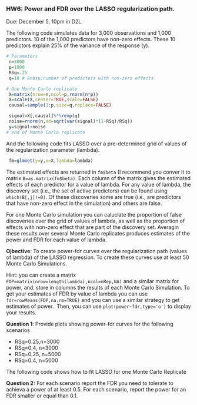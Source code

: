 ### HW6: Power and FDR over the LASSO regularization path.

Due: December 5, 10pm in D2L.

The following code simulates data for 3,000 observations and 1,000 predictors.
10 of the 1,000 predictors have non-zero effects. These 10 predictors explain 25% of the variance of the response (y).

```r
# Parameters
 n=3000
 p=1000
 RSq=.25
 q=10 # &nbsp;number of predictors with non-zero effects

# One Monte Carlo replicate
 X=matrix(nrow=n,ncol=p,rnorm(n*p))
 X=scale(X,center=TRUE,scale=FALSE)
 causal=sample(1:p,size=q,replace=FALSE)

 signal=X[,causal]%*%rexp(q)
 noise=rnorm(n,sd=sqrt(var(signal)*(1-RSq)/RSq))
 y=signal+noise
# end of Monte Carlo replicate
```

And the following code fits LASSO over a pre-determined grid of values of the regularization parameter (lambda).

```r
 fm=glmnet(y=y,x=X,lambda=lambda)
```

The estimated effects are returned in `fm$beta` (I recommend you conver it to matrix `B=as.matrix(fm$beta)`. Each column of the matrix gives the estimated effects of each predictor for a value of lambda. For any value of lambda, the discovery set (i.e., the set of active predictors) can be found using `which(B[,j]!=0)`. Of these discoveries some are true (i.e., are predictors that have non-zero effect in the simulation) and others are false.

For one Monte Carlo simulation you can caluclate the proportion of false discoveries over the grid of values of lambda, as well as the proportion of effects with non-zero effect that are part of the discovery set. Averagin these results over several Monte Carlo replicates produces estimates of the power and FDR for each value of lambda.&nbsp;


**Ojbective**: To create power-fdr curves over the regularization path (values of lambda) of the LASSO regression. To create these curves use at least 50 Monte Carlo Simulations.&nbsp;

Hint: you can create a matrix `FDP=matrix(nrow=length(lambda),ncol=nRep,NA)` and a similar matrix for power, and, store in columns the results of each Monte Carlo Simulation. To get your estimates of FDR by value of lambda you can use `fdr=rowMeans(FDP,na.rm=TRUE)` and you can use a similar strategy to get estimates of power. &nbsp;Then, you can use `plot(power~fdr,type='o')` to display your results.

**Question 1**: Provide plots showing power-fdr curves for the following scenarios

 - RSq=0.25,n=3000
 - RSq=0.4, n=3000
 - RSq=0.25, n=5000
 - RSq=0.4, n=5000

The following code shows how to fit LASSO for one Monte Carlo Replicate


**Question 2:** For each scenario report the FDR you need to tolerate to achieva a power of at least 0.5. For each scenario, report the power for an FDR smaller or equal than 0.1.
